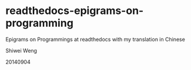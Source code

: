 readthedocs-epigrams-on-programming
===================================

Epigrams on Programmings at readthedocs
with my translation in Chinese


Shiwei Weng

20140904
